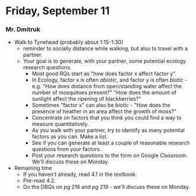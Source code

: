# Friday, September 11
### Mr. Dmitruk

* Walk to Tynehead (probably about 1:15-1:30)
    - reminder to socially distance while walking, but also to travel with a partner.
    - Your goal is to generate, with your partner, some potential ecology research questions.
        + Most good RQs start as "how does factor x affect factor y".
        + In Ecology, factor x is often _abiotic_, and factor y is often _biotic_ - e.g. "How does distance from open/standing water affect the number of mosquitoes present?"  "How does the amount of sunlight affect the ripening of blackberries?"
        + Sometimes "factor x" can also be _biotic_ - "How does the presence of heather in an area affect the growth of moss?"
        + Concentrate on factors that you think you could find a way to measure quantitatively.
        + As you walk with your partner, try to identify as many potential factors as you can.  Make a list.
        + See if you can generate at least a couple of reasonable research questions from your factors.
        + Post your research questions to the form on Google Classroom.  We'll discuss these on Monday.
* Remaining time
    - If you haven't already, read 4.1 in the textbook.
    - Pre-read 4.2.
    - Do the DBQs on pg 216 and pg 219 - we'll discuss these on Monday.
